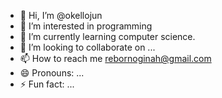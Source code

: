 - 👋 Hi, I’m @okellojun
- 👀 I’m interested in programming
- 🌱 I’m currently learning computer science.
- 💞️ I’m looking to collaborate on ...
- 📫 How to reach me rebornoginah@gmail.com
- 😄 Pronouns: ...
- ⚡ Fun fact: ...

<!---
okellojun/okellojun is a ✨ special ✨ repository because its `README.md` (this file) appears on your GitHub profile.
You can click the Preview link to take a look at your changes.
--->
